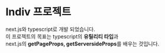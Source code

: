 # Indiv 프로젝트

next.js와 typescript로 개발 되었습니다.</br>
이 프로젝트의 목표는 typescript의 **유틸리티 타입**과</br>
next.js의 **getPageProps, getServersideProps**를 배우는 것입니다.
